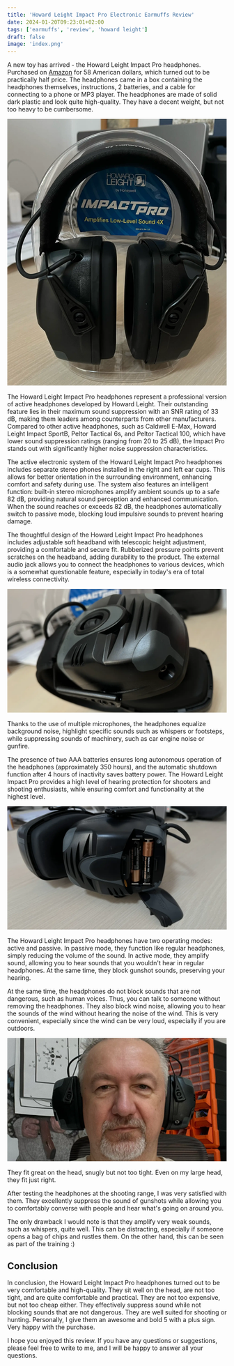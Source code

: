 ```yaml
---
title: 'Howard Leight Impact Pro Electronic Earmuffs Review'
date: 2024-01-20T09:23:01+02:00
tags: ['earmuffs', 'review', 'howard leight']
draft: false
image: 'index.png'
---
```


A new toy has arrived - the Howard Leight Impact Pro headphones. Purchased on
[Amazon](https://www.amazon.com/dp/B007BGSI5U) for 58 American dollars, which turned out to be practically half price.
The headphones came in a box containing the headphones themselves, instructions, 2 batteries, and a cable for connecting
to a phone or MP3 player. The headphones are made of solid dark plastic and look quite high-quality. They have a decent
weight, but not too heavy to be cumbersome.

<!--more-->

![IMG_0229.webp](IMG_0229.webp)

The Howard Leight Impact Pro headphones represent a professional version of active headphones developed by Howard
Leight. Their outstanding feature lies in their maximum sound suppression with an SNR rating of 33 dB, making them
leaders among counterparts from other manufacturers. Compared to other active headphones, such as Caldwell E-Max, Howard
Leight Impact SportB, Peltor Tactical 6s, and Peltor Tactical 100, which have lower sound suppression ratings (ranging
from 20 to 25 dB), the Impact Pro stands out with significantly higher noise suppression characteristics.

The active electronic system of the Howard Leight Impact Pro headphones includes separate stereo phones installed in the
right and left ear cups. This allows for better orientation in the surrounding environment, enhancing comfort and safety
during use. The system also features an intelligent function: built-in stereo microphones amplify ambient sounds up to a
safe 82 dB, providing natural sound perception and enhanced communication. When the sound reaches or exceeds 82 dB, the
headphones automatically switch to passive mode, blocking loud impulsive sounds to prevent hearing damage.

The thoughtful design of the Howard Leight Impact Pro headphones includes adjustable soft headband with telescopic
height adjustment, providing a comfortable and secure fit. Rubberized pressure points prevent scratches on the headband,
adding durability to the product. The external audio jack allows you to connect the headphones to various devices, which
is a somewhat questionable feature, especially in today's era of total wireless connectivity.

![IMG_0230.webp](IMG_0230.webp)

Thanks to the use of multiple microphones, the headphones equalize background noise, highlight specific sounds such as
whispers or footsteps, while suppressing sounds of machinery, such as car engine noise or gunfire.

The presence of two AAA batteries ensures long autonomous operation of the headphones (approximately 350 hours), and the
automatic shutdown function after 4 hours of inactivity saves battery power. The Howard Leight Impact Pro provides a
high level of hearing protection for shooters and shooting enthusiasts, while ensuring comfort and functionality at the
highest level.

![IMG_0231.webp](IMG_0231.webp)

The Howard Leight Impact Pro headphones have two operating modes: active and passive. In passive mode, they function
like regular headphones, simply reducing the volume of the sound. In active mode, they amplify sound, allowing you to
hear sounds that you wouldn't hear in regular headphones. At the same time, they block gunshot sounds, preserving your
hearing.

At the same time, the headphones do not block sounds that are not dangerous, such as human voices. Thus, you can talk to
someone without removing the headphones. They also block wind noise, allowing you to hear the sounds of the wind without
hearing the noise of the wind. This is very convenient, especially since the wind can be very loud, especially if you
are outdoors.

![IMG_0233.webp](IMG_0233.webp)

They fit great on the head, snugly but not too tight. Even on my large head, they fit just right.

After testing the headphones at the shooting range, I was very satisfied with them. They excellently suppress the sound
of gunshots while allowing you to comfortably converse with people and hear what's going on around you.

The only drawback I would note is that they amplify very weak sounds, such as whispers, quite well. This can be
distracting, especially if someone opens a bag of chips and rustles them. On the other hand, this can be seen as part of
the training :)

## Conclusion

In conclusion, the Howard Leight Impact Pro headphones turned out to be very comfortable and high-quality. They sit well
on the head, are not too tight, and are quite comfortable and practical. They are not too expensive, but not too cheap
either. They effectively suppress sound while not blocking sounds that are not dangerous. They are well suited for
shooting or hunting. Personally, I give them an awesome and bold 5 with a plus sign. Very happy with the purchase.

I hope you enjoyed this review. If you have any questions or suggestions, please feel free to write to me, and I will be
happy to answer all your questions.

